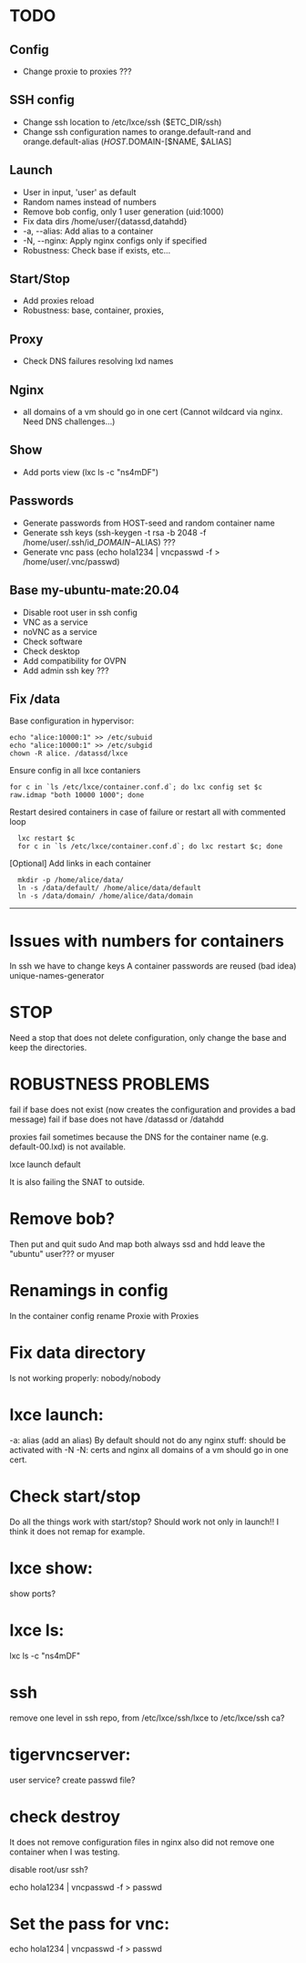# TODO

## Config

* Change proxie to proxies ???

## SSH config

* Change ssh location to /etc/lxce/ssh ($ETC_DIR/ssh)
* Change ssh configuration names to orange.default-rand and orange.default-alias ($HOST.$DOMAIN-[$NAME, $ALIAS]

## Launch

* User in input, 'user' as default
* Random names instead of numbers
* Remove bob config, only 1 user generation (uid:1000)
* Fix data dirs /home/user/{datassd,datahdd}
* -a, --alias: Add alias to a container
* -N, --nginx: Apply nginx configs only if specified
* Robustness: Check base if exists, etc...
  
## Start/Stop

* Add proxies reload
* Robustness: base, container, proxies, 

## Proxy

* Check DNS failures resolving lxd names

## Nginx 

* all domains of a vm should go in one cert (Cannot wildcard via nginx. Need DNS challenges...)

## Show

* Add ports view (lxc ls -c "ns4mDF") 

## Passwords

* Generate passwords from HOST-seed and random container name
* Generate ssh keys (ssh-keygen -t rsa -b 2048 -f /home/user/.ssh/id_$DOMAIN-$ALIAS) ???
* Generate vnc pass (echo hola1234 | vncpasswd -f > /home/user/.vnc/passwd)

## Base my-ubuntu-mate:20.04

* Disable root user in ssh config
* VNC as a service
* noVNC as a service
* Check software
* Check desktop
* Add compatibility for OVPN
* Add admin ssh key ???

## Fix /data

Base configuration in hypervisor:
```
echo "alice:10000:1" >> /etc/subuid
echo "alice:10000:1" >> /etc/subgid
chown -R alice. /datassd/lxce
```

Ensure config in all lxce contaniers
```
for c in `ls /etc/lxce/container.conf.d`; do lxc config set $c raw.idmap "both 10000 1000"; done
```

Restart desired containers in case of failure or restart all with commented loop
```
  lxc restart $c
  for c in `ls /etc/lxce/container.conf.d`; do lxc restart $c; done
```

[Optional] Add links in each container
```
  mkdir -p /home/alice/data/
  ln -s /data/default/ /home/alice/data/default
  ln -s /data/domain/ /home/alice/data/domain
```

---

# Issues with numbers for containers

In ssh we have to change keys
A container passwords are reused (bad idea)
unique-names-generator

# STOP

Need a stop that does not delete configuration, only change the base 
and keep the directories.

# ROBUSTNESS PROBLEMS

fail if base does not exist (now creates the configuration and provides a bad message)
fail if base does not have /datassd or /datahdd

proxies fail sometimes because the DNS for the container
name (e.g. default-00.lxd) is not available.

lxce launch default

It is also failing the SNAT to outside.


# Remove bob?
Then put and quit sudo
And map both always ssd and hdd
leave the "ubuntu" user??? or myuser

# Renamings in config
In the container config rename Proxie with Proxies

# Fix data directory
Is not working properly: nobody/nobody 

# lxce launch: 
-a: alias (add an alias)
By default should not do any nginx stuff: 
should be activated with -N
-N: certs and nginx
all domains of a vm should go in one cert.

# Check start/stop
Do all the things work with start/stop?
Should work not only in launch!!
I think it does not remap for example.

# lxce show: 
show ports?

# lxce ls:

lxc ls -c "ns4mDF"  

# ssh 
remove one level in ssh repo, from  /etc/lxce/ssh/lxce to /etc/lxce/ssh
ca?

# tigervncserver: 
user service? 
create passwd file?

# check destroy 
It does not remove configuration files in nginx
also did not remove one container when I was testing.

disable root/usr ssh?

echo hola1234 | vncpasswd -f > passwd

# Set the pass for vnc:

echo hola1234 | vncpasswd -f > passwd


